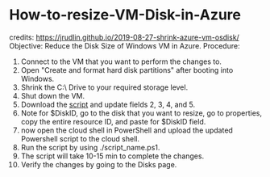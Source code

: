 # How-to-resize-VM-Disk-in-Azure
credits: https://jrudlin.github.io/2019-08-27-shrink-azure-vm-osdisk/
Objective: Reduce the Disk Size of Windows VM in Azure.
Procedure:
1. Connect to the VM that you want to perform the changes to.
2. Open "Create and format hard disk partitions" after booting into Windows.
3. Shrink the C:\ Drive to your required storage level.
4. Shut down the VM.
5. Download the [script](https://github.com/jrudlin/Azure/blob/master/General/Shrink-AzDisk.ps1) and update fields 2, 3, 4, and 5.
6. Note for $DiskID, go to the disk that you want to resize, go to properties, copy the entire resource ID, and paste for $DiskID field.
7. now open the cloud shell in PowerShell and upload the updated Powershell script to the cloud shell.
8. Run the script by using ./script_name.ps1.
9. The script will take 10-15 min to complete the changes.
10. Verify the changes by going to the Disks page.
